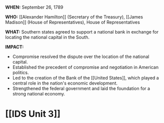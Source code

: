 **WHEN:** September 26, 1789

**WHO:** [[Alexander Hamilton]] (Secretary of the Treasury), [[James Madison]] (House of Representatives), House of Representatives

**WHAT:** Southern states agreed to support a national bank in exchange for locating the national capital in the South.

**IMPACT:**
* Compromise resolved the dispute over the location of the national capital.
* Established the precedent of compromise and negotiation in American politics.
* Led to the creation of the Bank of the [[United States]], which played a central role in the nation's economic development.
* Strengthened the federal government and laid the foundation for a strong national economy.
# [[IDS Unit 3]]